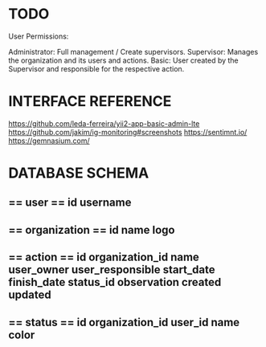 # TODO

User Permissions:

Administrator: Full management / Create supervisors.
Supervisor: Manages the organization and its users and actions.
Basic: User created by the Supervisor and responsible for the respective action.

# INTERFACE REFERENCE

https://github.com/leda-ferreira/yii2-app-basic-admin-lte
https://github.com/jakim/ig-monitoring#screenshots
https://sentimnt.io/
https://gemnasium.com/

# DATABASE SCHEMA 

== user ==
id
username
----------------------
== organization ==
id
name
logo
----------------------
== action ==
id
organization_id
name
user_owner
user_responsible
start_date
finish_date
status_id
observation
created
updated
----------------------
== status ==
id
organization_id
user_id
name
color
----------------------